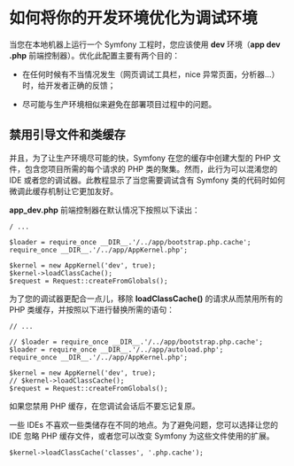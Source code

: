 # 如何将你的开发环境优化为调试环境

当您在本地机器上运行一个 Symfony 工程时，您应该使用 **dev** 环境（**app dev .php** 前端控制器）。优化此配置主要有两个目的：

- 在任何时候有不当情况发生（网页调试工具栏，nice 异常页面，分析器…）时，给开发者正确的反馈；

- 尽可能与生产环境相似来避免在部署项目过程中的问题。

## 禁用引导文件和类缓存

并且，为了让生产环境尽可能的快，Symfony 在您的缓存中创建大型的 PHP 文件，包含您项目所需的每个请求的 PHP 类的聚集。然而，此行为可以混淆您的 IDE 或者您的调试器。此教程显示了当您需要调试含有 Symfony 类的代码时如何微调此缓存机制让它更加友好。

**app_dev.php** 前端控制器在默认情况下按照以下读出：

```
/ ...

$loader = require_once __DIR__.'/../app/bootstrap.php.cache';
require_once __DIR__.'/../app/AppKernel.php';

$kernel = new AppKernel('dev', true);
$kernel->loadClassCache();
$request = Request::createFromGlobals();
```

为了您的调试器更配合一点儿，移除 **loadClassCache()** 的请求从而禁用所有的 PHP 类缓存，并按照以下进行替换所需的语句：

```
// ...

// $loader = require_once __DIR__.'/../app/bootstrap.php.cache';
$loader = require_once __DIR__.'/../app/autoload.php';
require_once __DIR__.'/../app/AppKernel.php';

$kernel = new AppKernel('dev', true);
// $kernel->loadClassCache();
$request = Request::createFromGlobals();
```

如果您禁用 PHP 缓存，在您调试会话后不要忘记复原。

一些 IDEs 不喜欢一些类储存在不同的地点。为了避免问题，您可以选择让您的 IDE 忽略 PHP 缓存文件，或者您可以改变 Symfony 为这些文件使用的扩展。

```
$kernel->loadClassCache('classes', '.php.cache');
```